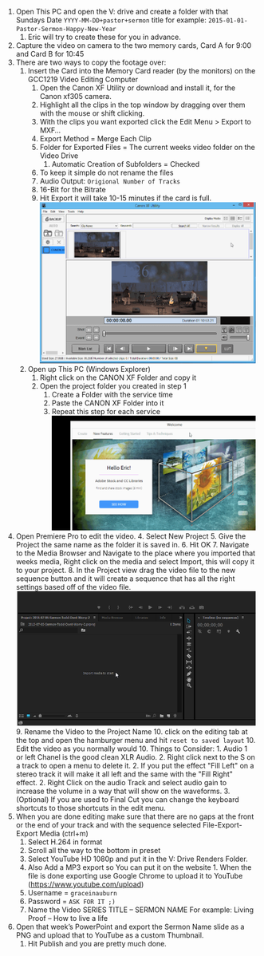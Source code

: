 1.  Open This PC and open the V: drive and create a folder with that Sundays Date `YYYY-MM-DD+pastor+sermon` title for example: `2015-01-01-Pastor-Sermon-Happy-New-Year`
    1.  Eric will try to create these for you in advance.
2.  Capture the video on camera to the two memory cards, Card A for 9:00 and Card B for 10:45
3.  There are two ways to copy the footage over:
    1.  Insert the Card into the Memory Card reader (by the monitors) on the GCC1219 Video Editing Computer
        1.  Open the Canon XF Utility or download and install it, for the Canon xf305 camera.
        2.  Highlight all the clips in the top window by dragging over them with the mouse or shift clicking.
        3.  With the clips you want exported click the Edit Menu > Export to MXF&hellip;
        1.  Export Method = Merge Each Clip
        2.  Folder for Exported Files = The current weeks video folder on the Video Drive
            1.  Automatic Creation of Subfolders = Checked
        3.  To keep it simple do not rename the files
        4.  Audio Output: `Origional Number of Tracks`
        5.  16-Bit for the Bitrate
        6.  Hit Export it will take 10-15 minutes if the card is full.
![](img/canonutil.gif)
    1.  Open up This PC (Windows Explorer)
        1.  Right click on the CANON XF Folder and copy it
        2.  Open the project folder you created in step 1
            1.  Create a Folder with the service time
            2.  Paste the CANON XF Folder into it
            3.  Repeat this step for each service
![](img/Premiereopen.gif)
3.  Open Premiere Pro to edit the video.
    4.  Select New Project
    5.  Give the Project the same name as the folder it is saved in.
    6.  Hit OK
    7.  Navigate to the Media Browser and Navigate to the place where you imported that weeks media, Right click on the media and select Import, this will copy it to your project.
    8.  In the Project view drag the video file to the new sequence button and it will create a sequence that has all the right settings based off of the video file.
![](img/ImportMedia.gif)
    9.  Rename the Video to the Project Name
    10.  click on the editing tab at the top and open the hamburger menu and hit `reset to saved layout`
    10.  Edit the video as you normally would
    10.  Things to Consider:
        1.  Audio 1 or left Chanel is the good clean XLR Audio.
            2.  Right click next to the S on a track to open a menu to delete it.
            2.  If you put the effect "Fill Left" on a stereo track it will make it all left and the same with the "Fill Right" effect.
        2.  Right Click on the audio Track and select audio gain to increase the volume in a way that will show on the waveforms.
        3.  (Optional) If you are used to Final Cut you can change the keyboard shortcuts to those shortcuts in the edit menu.
11.  When you are done editing make sure that there are no gaps at the front or the end of your track and with the sequence selected File-Export-Export Media (ctrl+m)
        1.  Select H.264 in format
        2.  Scroll all the way to the bottom in preset
        1.   Select YouTube HD 1080p and put it in the V: Drive Renders Folder.
        1.  Also Add a MP3 export so You can put it on the website
    1.  When the file is done exporting use Google Chrome to upload it to YouTube (https://www.youtube.com/upload)
        1.  Username = `graceinauburn`
        2.  Password = `ASK FOR IT ;)`
        3.  Name the Video SERIES TITLE – SERMON NAME For example: Living Proof – How to live a life
2.  Open that week’s PowerPoint and export the Sermon Name slide as a PNG and upload that to YouTube as a custom Thumbnail.
    1.  Hit Publish and you are pretty much done.
